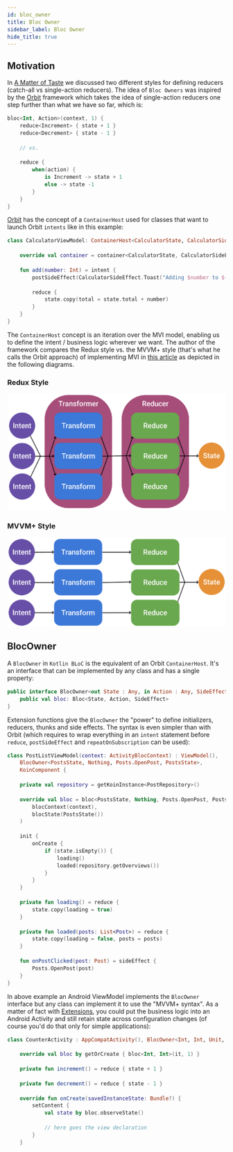 ```yaml
---
id: bloc_owner
title: Bloc Owner
sidebar_label: Bloc Owner
hide_title: true
---
```


## Motivation

In [A Matter of Taste](../bloc/reducer#a-matter-of-taste) we discussed two different styles for defining reducers (catch-all vs single-action reducers). The idea of `Bloc Owners` was inspired by the [Orbit](https://orbit-mvi.org/) framework which takes the idea of single-action reducers one step further than what we have so far, which is:

```kotlin
bloc<Int, Action>(context, 1) {
    reduce<Increment> { state + 1 }
    reduce<Decrement> { state - 1 }

    // vs.
    
    reduce {
        when(action) {
            is Increment -> state + 1
            else -> state -1
        }
    }
}
```

[Orbit](https://orbit-mvi.org/) has the concept of a `ContainerHost` used for classes that want to launch Orbit `intents` like in this example:

```kotlin
class CalculatorViewModel: ContainerHost<CalculatorState, CalculatorSideEffect>, ViewModel() {

    override val container = container<CalculatorState, CalculatorSideEffect>(CalculatorState())

    fun add(number: Int) = intent {
        postSideEffect(CalculatorSideEffect.Toast("Adding $number to ${state.total}!"))

        reduce {
            state.copy(total = state.total + number)
        }
    }
}
```

The `ContainerHost` concept is an iteration over the MVI model, enabling us to define the intent / business logic wherever we want. The author of the framework compares the Redux style vs. the MVVM+ style (that's what he calls the Orbit approach) of implementing MVI in [this article](https://appmattus.medium.com/top-android-mvi-libraries-in-2021-de1afe890f27) as depicted in the following diagrams.

### Redux Style
![Reducer Redux Style](../../../static/img/reducer_redux_style.png)

### MVVM+ Style
![Reducer MVVM+ Style](../../../static/img/reducer_mvvm_style.png)

## BlocOwner

A `BlocOwner` in `Kotlin BLoC` is the equivalent of an Orbit `ContainerHost`. It's an interface that can be implemented by any class and has a single property:

```kotlin
public interface BlocOwner<out State : Any, in Action : Any, SideEffect : Any, Proposal : Any> {
    public val bloc: Bloc<State, Action, SideEffect>
}
```

Extension functions give the `BlocOwner` the "power" to define initializers, reducers, thunks and side effects. The syntax is even simpler than with Orbit (which requires to wrap everything in an `intent` statement before `reduce`, `postSideEffect` and `repeatOnSubscription` can be used):

```kotlin
class PostListViewModel(context: ActivityBlocContext) : ViewModel(),
    BlocOwner<PostsState, Nothing, Posts.OpenPost, PostsState>,
    KoinComponent {

    private val repository = getKoinInstance<PostRepository>()

    override val bloc = bloc<PostsState, Nothing, Posts.OpenPost, PostsState>(
        blocContext(context),
        blocState(PostsState())
    )

    init {
        onCreate {
            if (state.isEmpty()) {
                loading()
                loaded(repository.getOverviews())
            }
        }
    }

    private fun loading() = reduce {
        state.copy(loading = true)
    }

    private fun loaded(posts: List<Post>) = reduce {
        state.copy(loading = false, posts = posts)
    }

    fun onPostClicked(post: Post) = sideEffect {
        Posts.OpenPost(post)
    }
}
```

In above example an Android ViewModel implements the `BlocOwner` interface but any class can implement it to use the "MVVM+ syntax". As a matter of fact with [Extensions](../../extensions/overview), you could put the business logic into an Android Activity and still retain state across configuration changes (of course you'd do that only for simple applications):

```kotlin
class CounterActivity : AppCompatActivity(), BlocOwner<Int, Int, Unit, Int> {

    override val bloc by getOrCreate { bloc<Int, Int>(it, 1) }

    private fun increment() = reduce { state + 1 }
    
    private fun decrement() = reduce { state - 1 }

    override fun onCreate(savedInstanceState: Bundle?) {
        setContent {
            val state by bloc.observeState()            
            
            // here goes the view declaration
        }
    }
```
